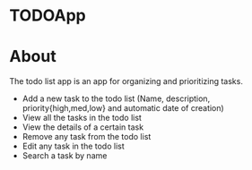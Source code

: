 # TODOApp

# About
The todo list app is an app for organizing and prioritizing tasks.
- Add a new task to the todo list (Name, description, priority{high,med,low} and automatic date of  creation)
-  View all the tasks in the todo list   
-  View the details of a certain task 
-   Remove any task from the todo list  
-   Edit any task in the todo list 
-   Search a task by name


